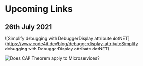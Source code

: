 # Upcoming Links

## 26th July 2021

![Simplify debugging with DebuggerDisplay attribute dotNET](https://www.code4it.dev/blog/debuggerdisplay-attributeSimplify debugging with DebuggerDisplay attribute dotNET)

![Does CAP Theorem apply to Microservices?](https://codeopinion.com/does-cap-theorem-apply-to-microservices)
